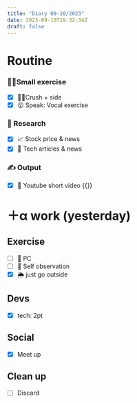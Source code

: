 ```yaml
---
title: "Diary 09-10/2023"  
date: 2023-09-10T19:32:34Z
draft: false
---
```



# Routine

### 🧘‍♀️Small exercise

- [x]  🧎‍♀️Crush + side
- [x]  😮 Speak: Vocal exercise

### 👀 Research

- [x]  📈 Stock price & news
- [x]  👾 Tech articles & news

### ✍️ Output

- [x]  🎥 Youtube short video {{<youtube rmtYXxedL7Y>}}

# ＋α work (yesterday)

## Exercise

- [ ]  🧘 PC
- [ ]  🧘 Self observation
- [x]  🌦 just go outside

## Devs

- [x]  tech: 2pt

## Social

- [x]  Meet up

## Clean up

- [ ]  Discard